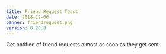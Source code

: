 ```yaml
---
title: Friend Request Toast
date: 2018-12-06
banner: friendrequest.png
version: 0.20.0
---
```


Get notified of friend requests almost as soon as they get sent.
